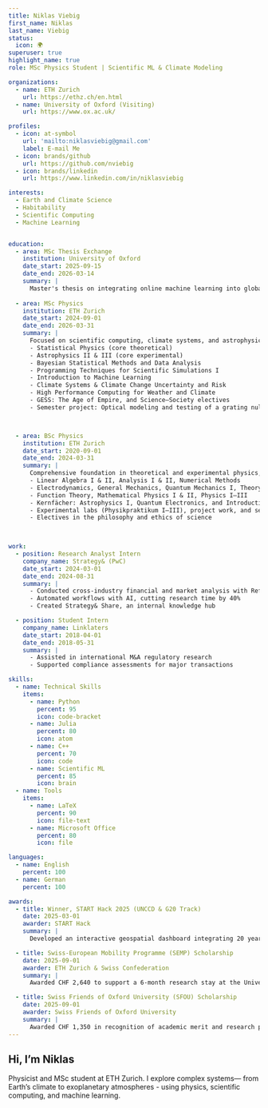 ```yaml
---
title: Niklas Viebig
first_name: Niklas
last_name: Viebig
status:
  icon: 🌍
superuser: true
highlight_name: true
role: MSc Physics Student | Scientific ML & Climate Modeling

organizations:
  - name: ETH Zurich
    url: https://ethz.ch/en.html
  - name: University of Oxford (Visiting)
    url: https://www.ox.ac.uk/

profiles:
  - icon: at-symbol
    url: 'mailto:niklasviebig@gmail.com'
    label: E-mail Me
  - icon: brands/github
    url: https://github.com/nviebig
  - icon: brands/linkedin
    url: https://www.linkedin.com/in/niklasviebig

interests:
  - Earth and Climate Science
  - Habitability
  - Scientific Computing
  - Machine Learning


education:
  - area: MSc Thesis Exchange
    institution: University of Oxford
    date_start: 2025-09-15
    date_end: 2026-03-14
    summary: |
      Master's thesis on integrating online machine learning into global climate models to perform dynamic downscaling and bias correction during runtime. The project explores how ML modules, trained on high-resolution regional simulations or reanalysis data, can correct fields like precipitation or surface winds on-the-fly and feed them back into the model. This enables cheap global models (e.g. SpeedyWeather.jl) to produce accurate high-resolution outputs while preserving physically meaningful dynamics. Co-supervised by the Exoplanet and Habitability group (Oxford) and the Seminar for Applied Mathematics (ETH).
      
  - area: MSc Physics
    institution: ETH Zurich
    date_start: 2024-09-01
    date_end: 2026-03-31
    summary: |
      Focused on scientific computing, climate systems, and astrophysics. Coursework includes:
      - Statistical Physics (core theoretical)
      - Astrophysics II & III (core experimental)
      - Bayesian Statistical Methods and Data Analysis
      - Programming Techniques for Scientific Simulations I
      - Introduction to Machine Learning
      - Climate Systems & Climate Change Uncertainty and Risk
      - High Performance Computing for Weather and Climate
      - GESS: The Age of Empire, and Science–Society electives
      - Semester project: Optical modeling and testing of a grating nuller for exoplanet detection (LIFE mission)



  - area: BSc Physics
    institution: ETH Zurich
    date_start: 2020-09-01
    date_end: 2024-03-31
    summary: |
      Comprehensive foundation in theoretical and experimental physics, with emphasis on mathematical methods and core physical principles:
      - Linear Algebra I & II, Analysis I & II, Numerical Methods
      - Electrodynamics, General Mechanics, Quantum Mechanics I, Theory of Heat
      - Function Theory, Mathematical Physics I & II, Physics I–III
      - Kernfächer: Astrophysics I, Quantum Electronics, and Introduction to Nuclear & Particle Physics
      - Experimental labs (Physikpraktikum I–III), project work, and seminars
      - Electives in the philosophy and ethics of science

   

work:
  - position: Research Analyst Intern
    company_name: Strategy& (PwC)
    date_start: 2024-03-01
    date_end: 2024-08-31
    summary: |
      - Conducted cross-industry financial and market analysis with Refinitiv, Capital IQ, and PitchBook
      - Automated workflows with AI, cutting research time by 40%
      - Created Strategy& Share, an internal knowledge hub

  - position: Student Intern
    company_name: Linklaters
    date_start: 2018-04-01
    date_end: 2018-05-31
    summary: |
      - Assisted in international M&A regulatory research
      - Supported compliance assessments for major transactions

skills:
  - name: Technical Skills
    items:
      - name: Python
        percent: 95
        icon: code-bracket
      - name: Julia
        percent: 80
        icon: atom
      - name: C++
        percent: 70
        icon: code
      - name: Scientific ML
        percent: 85
        icon: brain
  - name: Tools
    items:
      - name: LaTeX
        percent: 90
        icon: file-text
      - name: Microsoft Office
        percent: 80
        icon: file

languages:
  - name: English
    percent: 100
  - name: German
    percent: 100

awards:
  - title: Winner, START Hack 2025 (UNCCD & G20 Track)
    date: 2025-03-01
    awarder: START Hack
    summary: |
      Developed an interactive geospatial dashboard integrating 20 years of satellite and socio-environmental data to support sustainable land use and conflict mitigation in the Sahel region. Selected for the UNCCD & G20 Global Land Initiative Track.

  - title: Swiss-European Mobility Programme (SEMP) Scholarship
    date: 2025-09-01
    awarder: ETH Zurich & Swiss Confederation
    summary: |
      Awarded CHF 2,640 to support a 6-month research stay at the University of Oxford for a master's thesis on machine learning in climate modeling (SpeedyWeather.jl).

  - title: Swiss Friends of Oxford University (SFOU) Scholarship
    date: 2025-09-01
    awarder: Swiss Friends of Oxford University
    summary: |
      Awarded CHF 1,350 in recognition of academic merit and research purpose to support master's thesis research at the University of Oxford.
---
```


## Hi, I’m Niklas

Physicist and MSc student at ETH Zurich.
I explore complex systems— from Earth’s climate to exoplanetary atmospheres - using physics, scientific computing, and machine learning.
